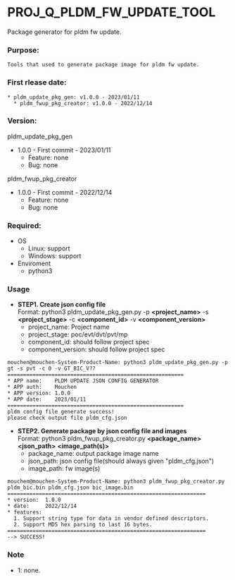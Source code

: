 # PROJ_Q_PLDM_FW_UPDATE_TOOL
Package generator for pldm fw update.

### Purpose:
    Tools that used to generate package image for pldm fw update.

### First rlease date:
    * pldm_update_pkg_gen: v1.0.0 - 2023/01/11
	  * pldm_fwup_pkg_creator: v1.0.0 - 2022/12/14

### Version:
pldm_update_pkg_gen
- 1.0.0 - First commit - 2023/01/11
  - Feature: none
  - Bug: none

pldm_fwup_pkg_creator
- 1.0.0 - First commit - 2022/12/14
  - Feature: none
  - Bug: none

### Required:
- OS
  - Linux: support
  - Windows: support
- Enviroment
  - python3

### Usage
  - **STEP1. Create json config file**\
  Format: python3 pldm_update_pkg_gen.py -p **<project_name>** -s **<project_stage>** -c **<component_id>** -v **<component_version>**
    - project_name: Project name
    - project_stage: poc/evt/dvt/pvt/mp
    - component_id: should follow project spec
    - component_version: should follow project spec
```
mouchen@mouchen-System-Product-Name: python3 pldm_update_pkg_gen.py -p gt -s pvt -c 0 -v GT_BIC_V??
========================================================
* APP name:    PLDM UPDATE JSON CONFIG GENERATOR
* APP auth:    Mouchen
* APP version: 1.0.0
* APP date:    2023/01/11
========================================================
pldm config file generate success!
please check output file pldm_cfg.json
```

  - **STEP2. Generate package by json config file and images**\
  Format: python3 pldm_fwup_pkg_creator.py **<package_name>** **<json_path>** **<image_path(s)>**
    - package_name: output package image name
    - json_path: json config file(should always given "pldm_cfg.json")
    - image_path: fw image(s)
```
mouchen@mouchen-System-Product-Name: python3 pldm_fwup_pkg_creator.py pldm_bic.bin pldm_cfg.json bic_image.bin 
===============================================================
* version:  1.0.0
* date:     2022/12/14
* features:
  1. Support string type for data in vendor defined descriptors.
  2. Support MD5 hex parsing to last 16 bytes.
===============================================================
--> SUCCESS!
```

### Note
- 1: none.

